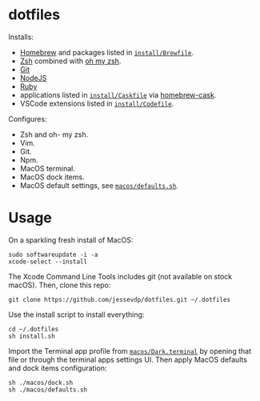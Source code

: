 # dotfiles

Installs:
- [Homebrew](https://brew.sh) and packages listed in [`install/Brewfile`](./install/Brewfile).
- [Zsh](https://www.zsh.org) combined with [oh my zsh](https://ohmyz.sh).
- [Git](https://git-scm.com)
- [NodeJS](https://nodejs.org/)
- [Ruby](https://www.ruby-lang.org/en/)
- applications listed in [`install/Caskfile`](./install/Caskfile) via [homebrew-cask](https://github.com/Homebrew/homebrew-cask).
- VSCode extensions listed in [`install/Codefile`](./install/Codefile).

Configures:
- Zsh and oh- my zsh.
- Vim.
- Git.
- Npm.
- MacOS terminal.
- MacOS dock items.
- MacOS default settings, see [`macos/defaults.sh`](./macos/defaults.sh).

# Usage

On a sparkling fresh install of MacOS:

```
sudo softwareupdate -i -a
xcode-select --install
```

The Xcode Command Line Tools includes git (not available on stock macOS). Then, clone this repo:

```
git clone https://github.com/jessevdp/dotfiles.git ~/.dotfiles
```

Use the install script to install everything:

```
cd ~/.dotfiles
sh install.sh
```

Import the Terminal app profile from [`macos/Dark.terminal`](./macos/Dark.terminal) by opening that file or through the terminal apps settings UI.
Then apply MacOS defaults and dock items configuration:

```
sh ./macos/dock.sh
sh ./macos/defaults.sh
```
